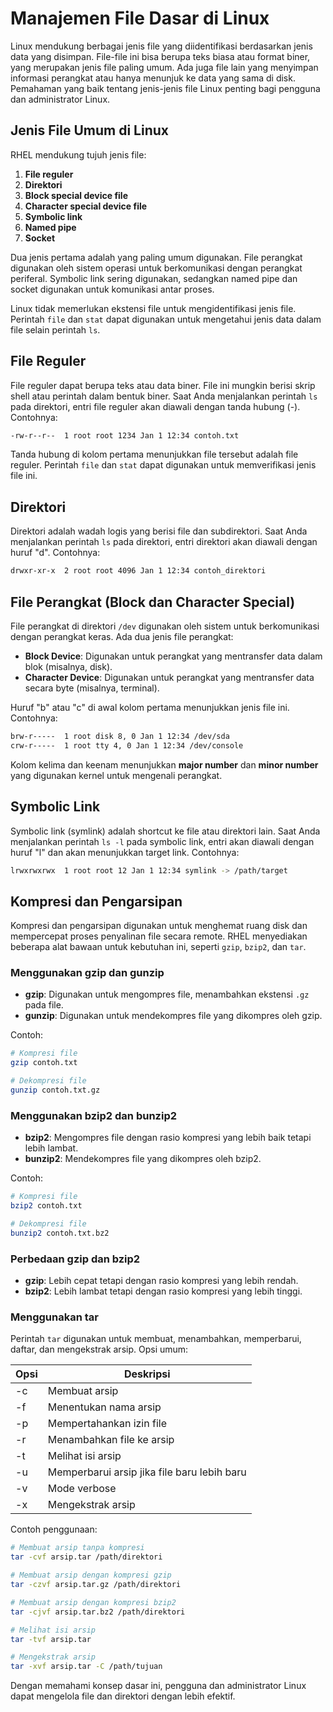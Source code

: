 # Manajemen File Dasar di Linux

Linux mendukung berbagai jenis file yang diidentifikasi berdasarkan jenis data yang disimpan. File-file ini bisa berupa teks biasa atau format biner, yang merupakan jenis file paling umum. Ada juga file lain yang menyimpan informasi perangkat atau hanya menunjuk ke data yang sama di disk. Pemahaman yang baik tentang jenis-jenis file Linux penting bagi pengguna dan administrator Linux.

## Jenis File Umum di Linux
RHEL mendukung tujuh jenis file:
1. **File reguler**
2. **Direktori**
3. **Block special device file**
4. **Character special device file**
5. **Symbolic link**
6. **Named pipe**
7. **Socket**

Dua jenis pertama adalah yang paling umum digunakan. File perangkat digunakan oleh sistem operasi untuk berkomunikasi dengan perangkat periferal. Symbolic link sering digunakan, sedangkan named pipe dan socket digunakan untuk komunikasi antar proses.

Linux tidak memerlukan ekstensi file untuk mengidentifikasi jenis file. Perintah `file` dan `stat` dapat digunakan untuk mengetahui jenis data dalam file selain perintah `ls`.

## File Reguler
File reguler dapat berupa teks atau data biner. File ini mungkin berisi skrip shell atau perintah dalam bentuk biner. Saat Anda menjalankan perintah `ls` pada direktori, entri file reguler akan diawali dengan tanda hubung (-). Contohnya:

```bash
-rw-r--r--  1 root root 1234 Jan 1 12:34 contoh.txt
```

Tanda hubung di kolom pertama menunjukkan file tersebut adalah file reguler. Perintah `file` dan `stat` dapat digunakan untuk memverifikasi jenis file ini.

## Direktori
Direktori adalah wadah logis yang berisi file dan subdirektori. Saat Anda menjalankan perintah `ls` pada direktori, entri direktori akan diawali dengan huruf "d". Contohnya:

```bash
drwxr-xr-x  2 root root 4096 Jan 1 12:34 contoh_direktori
```

## File Perangkat (Block dan Character Special)
File perangkat di direktori `/dev` digunakan oleh sistem untuk berkomunikasi dengan perangkat keras. Ada dua jenis file perangkat:

- **Block Device**: Digunakan untuk perangkat yang mentransfer data dalam blok (misalnya, disk).
- **Character Device**: Digunakan untuk perangkat yang mentransfer data secara byte (misalnya, terminal).

Huruf "b" atau "c" di awal kolom pertama menunjukkan jenis file ini. Contohnya:

```bash
brw-r-----  1 root disk 8, 0 Jan 1 12:34 /dev/sda
crw-r-----  1 root tty 4, 0 Jan 1 12:34 /dev/console
```

Kolom kelima dan keenam menunjukkan **major number** dan **minor number** yang digunakan kernel untuk mengenali perangkat.

## Symbolic Link
Symbolic link (symlink) adalah shortcut ke file atau direktori lain. Saat Anda menjalankan perintah `ls -l` pada symbolic link, entri akan diawali dengan huruf "l" dan akan menunjukkan target link. Contohnya:

```bash
lrwxrwxrwx  1 root root 12 Jan 1 12:34 symlink -> /path/target
```

## Kompresi dan Pengarsipan
Kompresi dan pengarsipan digunakan untuk menghemat ruang disk dan mempercepat proses penyalinan file secara remote. RHEL menyediakan beberapa alat bawaan untuk kebutuhan ini, seperti `gzip`, `bzip2`, dan `tar`.

### Menggunakan gzip dan gunzip
- **gzip**: Digunakan untuk mengompres file, menambahkan ekstensi `.gz` pada file.
- **gunzip**: Digunakan untuk mendekompres file yang dikompres oleh gzip.

Contoh:
```bash
# Kompresi file
gzip contoh.txt

# Dekompresi file
gunzip contoh.txt.gz
```

### Menggunakan bzip2 dan bunzip2
- **bzip2**: Mengompres file dengan rasio kompresi yang lebih baik tetapi lebih lambat.
- **bunzip2**: Mendekompres file yang dikompres oleh bzip2.

Contoh:
```bash
# Kompresi file
bzip2 contoh.txt

# Dekompresi file
bunzip2 contoh.txt.bz2
```

### Perbedaan gzip dan bzip2
- **gzip**: Lebih cepat tetapi dengan rasio kompresi yang lebih rendah.
- **bzip2**: Lebih lambat tetapi dengan rasio kompresi yang lebih tinggi.

### Menggunakan tar
Perintah `tar` digunakan untuk membuat, menambahkan, memperbarui, daftar, dan mengekstrak arsip. Opsi umum:

| Opsi | Deskripsi |
|------|-----------|
| -c   | Membuat arsip |
| -f   | Menentukan nama arsip |
| -p   | Mempertahankan izin file |
| -r   | Menambahkan file ke arsip |
| -t   | Melihat isi arsip |
| -u   | Memperbarui arsip jika file baru lebih baru |
| -v   | Mode verbose |
| -x   | Mengekstrak arsip |

Contoh penggunaan:
```bash
# Membuat arsip tanpa kompresi
tar -cvf arsip.tar /path/direktori

# Membuat arsip dengan kompresi gzip
tar -czvf arsip.tar.gz /path/direktori

# Membuat arsip dengan kompresi bzip2
tar -cjvf arsip.tar.bz2 /path/direktori

# Melihat isi arsip
tar -tvf arsip.tar

# Mengekstrak arsip
tar -xvf arsip.tar -C /path/tujuan
```

Dengan memahami konsep dasar ini, pengguna dan administrator Linux dapat mengelola file dan direktori dengan lebih efektif.
